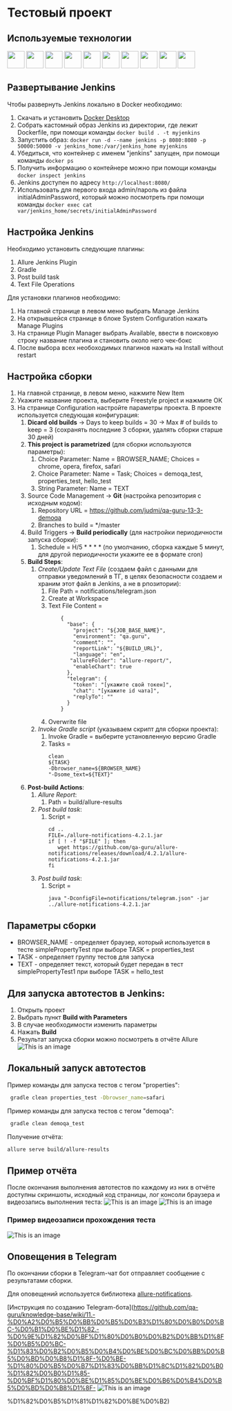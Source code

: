 # Тестовый проект

## Используемые технологии

<a href="https://www.java.com/"><img src="/images/icons/java.svg" height="40"></a>
<a href="https://gradle.org/"><img src="/images/icons/gradle.svg" height="40"></a>
<a href="https://www.jetbrains.com/idea/"><img src="/images/icons/intellij-idea.svg" height="40"></a>
<a href="https://selenide.org/"><img src="/images/icons/selenide.svg" height="40"></a>
<a href="https://junit.org/"><img src="/images/icons/junit5.svg" height="40"></a>
<a href="https://aerokube.com/selenoid/latest/"><img src="/images/icons/selenoid.svg" height="40"></a>
<a href="https://www.docker.com/"><img src="/images/icons/docker-icon.svg" height="40"></a>
<a href="https://www.jenkins.io/"><img src="/images/icons/jenkins.svg" height="40"></a>
<a href="https://docs.qameta.io/allure/"><img src="/images/icons/allure.svg" height="40"></a>
<a href="https://telegram.org/"><img src="/images/icons/telegram.svg" height="40"></a>


## Развертывание Jenkins
Чтобы развернуть Jenkins локально в Docker необходимо:
1. Скачать и установить [Docker Desktop](https://www.docker.com/products/docker-desktop/)
2. Собрать кастомный образ Jenkins из директории, где лежит Dockerfile, при помощи команды
 ```docker build . -t myjenkins```
1. Запустить образ: ```docker run -d --name jenkins -p 8080:8080 -p 50000:50000 -v jenkins_home:/var/jenkins_home myjenkins```
1. Убедиться, что контейнер с именем "jenkins" запущен, при помощи команды ```docker ps```
1. Получить информацию о контейнере можно при помощи команды ```docker inspect jenkins```
1. Jenkins доступен по адресу ```http://localhost:8080/```
1. Использовать для первого входа admin/пароль из файла initialAdminPassword, который можно посмотреть при помощи команды ```docker exec cat var/jenkins_home/secrets/initialAdminPassword```

## Настройка Jenkins
Необходимо установить следующие плагины:
1. Allure Jenkins Plugin
1. Gradle
1. Post build task
1. Text File Operations

Для установки плагинов необходимо:
1. На главной странице в левом меню выбрать Manage Jenkins
1. На открывшейся странице в блоке System Configuration нажать Manage Plugins
1. На странице Plugin Manager выбрать Available, ввести в поисковую строку название плагина и становить около него чек-бокс
1. После выбора всех необоходимых плагинов нажать на Install without restart


## Настройка сборки
1. На главной странице, в левом меню, нажмите New Item
1. Укажите название проекта, выберите Freestyle project и нажмите ОК
1. На странице Configuration настройте параметры проекта. В проекте используется следующая конфигурация:
   1. **Dicard old builds** -> Days to keep builds = 30 -> Max # of builds to keep = 3 (сохранять последние 3 сборки, удалять сборки старше 30 дней)
   1. **This project is parametrized** (для сборки используются параметры):
      1. Choice Parameter: Name = BROWSER_NAME; Choices = chrome, opera, firefox, safari
      1. Choice Parameter: Name = Task; Choices = demoqa_test, properties_test, hello_test
      1. String Parameter: Name = TEXT
   1. Source Code Management -> **Git** (настройка репозитория с исходным кодом):
      1. Repository URL = https://github.com/judmi/qa-guru-13-3-demoqa
      1. Branches to build = */master
   1. Build Triggers -> **Build periodically** (для настройки периодичности запуска сборки):
      1. Schedule = H/5 * * * * (по умолчанию, сборка каждые 5 минут, для другой периодичности укажите ее в формате cron)
   1. **Build Steps**:
      1. *Create/Update Text File* (создаем файл с данными для отправки уведомлений в ТГ, в целях безопасности создаем и храним этот файл в Jenkins, а не в рпозитории):
         1. File Path = notifications/telegram.json
         1. Create at Workspace
         1. Text File Content = 
             ```
                 {
                   "base": {
                     "project": "${JOB_BASE_NAME}",
                     "environment": "qa.guru",
                     "comment": "",
                     "reportLink": "${BUILD_URL}",
                     "language": "en",
                    "allureFolder": "allure-report/",
                     "enableChart": true
                   },
                   "telegram": {
                     "token": "[укажите свой токен]",
                     "chat": "[укажите id чата]",
                     "replyTo": ""
                   }
                 }
             ```
         1. Overwrite file
      1. *Invoke Gradle script* (указываем скрипт для сборки проекта):
         1. Invoke Gradle = выберите установленную версию Gradle
         1. Tasks = 
             ```
             clean
             ${TASK}
             -Dbrowser_name=${BROWSER_NAME}
             "-Dsome_text=${TEXT}"
             ```
   1. **Post-build Actions**:
      1. *Allure Report*:
         1. Path = build/allure-results
      1. *Post build task*:
         1. Script = 
            ```
            cd ..
            FILE=./allure-notifications-4.2.1.jar
            if [ ! -f "$FILE" ]; then
               wget https://github.com/qa-guru/allure-notifications/releases/download/4.2.1/allure-notifications-4.2.1.jar
            fi
            ```
      1. *Post build task*:
         1. Script = 
            ```
            java "-DconfigFile=notifications/telegram.json" -jar ../allure-notifications-4.2.1.jar
            ```

## Параметры сборки

* BROWSER_NAME - определяет браузер, который используется в тесте simplePropertyTest при выборе TASK = properties_test
* TASK - определяет группу тестов для запуска
* TEXT - определяет текст, который будет передан в тест simplePropertyTest1 при выборе TASK = hello_test

## Для запуска автотестов в Jenkins:
1. Открыть проект
1. Выбрать пункт **Build with Parameters**
1. В случае необходимости изменить параметры
1. Нажать **Build**
1. Результат запуска сборки можно посмотреть в отчёте Allure
![This is an image](/images/screenshots/build.PNG)

## Локальный запуск автотестов
Пример команды для запуска тестов с тегом "properties":
```bash
 gradle clean properties_test -Dbrowser_name=safari
```
Пример команды для запуска тестов с тегом "demoqa":
```bash
 gradle clean demoqa_test
```

Получение отчёта:
```bash
allure serve build/allure-results
```


## Пример отчёта
После окончания выполнения автотестов по каждому из них в отчёте доступны скриншоты, исходный код страницы, лог консоли браузера и видеозапись выполнения теста:
![This is an image](/images/screenshots/allure-report.PNG)
![This is an image](/images/screenshots/allure-report-1.PNG)


### Пример видеозаписи прохождения теста
![This is an image](/images/screenshots/demoqa-test.gif)


## Оповещения в Telegram
По окончании сборки в Telegram-чат бот отправляет сообщение с результатами сборки.

Для оповещений используется библиотека [allure-notifications](https://github.com/qa-guru/allure-notifications).

[Инструкция по созданию Telegram-бота](https://github.com/qa-guru/knowledge-base/wiki/11.-%D0%A2%D0%B5%D0%BB%D0%B5%D0%B3%D1%80%D0%B0%D0%BC-%D0%B1%D0%BE%D1%82.-%D0%9E%D1%82%D0%BF%D1%80%D0%B0%D0%B2%D0%BB%D1%8F%D0%B5%D0%BC-%D1%83%D0%B2%D0%B5%D0%B4%D0%BE%D0%BC%D0%BB%D0%B5%D0%BD%D0%B8%D1%8F-%D0%BE-%D1%80%D0%B5%D0%B7%D1%83%D0%BB%D1%8C%D1%82%D0%B0%D1%82%D0%B0%D1%85-%D0%BF%D1%80%D0%BE%D1%85%D0%BE%D0%B6%D0%B4%D0%B5%D0%BD%D0%B8%D1%8F-
![This is an image](/images/screenshots/telegram-notification.PNG)

%D1%82%D0%B5%D1%81%D1%82%D0%BE%D0%B2)
